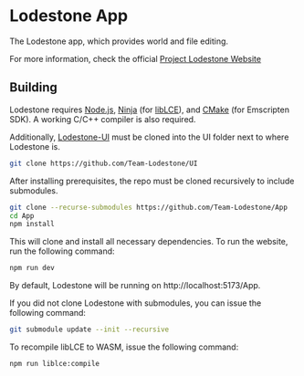 # Lodestone App
The Lodestone app, which provides world and file editing.

For more information, check the official [Project Lodestone Website](https://team-lodestone.github.io)

## Building
Lodestone requires [Node.js](https://nodejs.org/), [Ninja](https://ninja-build.org/) (for [libLCE](https://github.com/DexrnZacAttack/libLCE)), and [CMake](https://cmake.org/download/) (for Emscripten SDK). A working C/C++ compiler is also required.

Additionally, [Lodestone-UI](https://github.com/Team-Lodestone/UI) must be cloned into the UI folder next to where Lodestone is.
```bash
git clone https://github.com/Team-Lodestone/UI
```

After installing prerequisites, the repo must be cloned recursively to include submodules.
```bash
git clone --recurse-submodules https://github.com/Team-Lodestone/App
cd App
npm install
```
This will clone and install all necessary dependencies.
To run the website, run the following command:
```bash
npm run dev
```
By default, Lodestone will be running on http://localhost:5173/App.

If you did not clone Lodestone with submodules, you can issue the following
command:
```bash
git submodule update --init --recursive
```

To recompile libLCE to WASM, issue the following command:
```bash
npm run liblce:compile
```